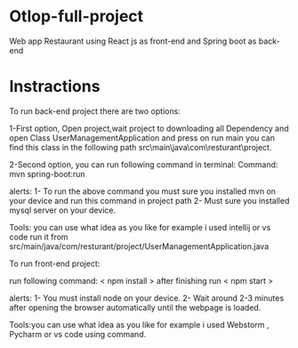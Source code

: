 # Otlop-full-project
Web app Restaurant using React js as front-end and Spring boot as back-end


# Instractions
To run back-end project there are two options:

1-First option, Open project,wait project to downloading all Dependency and open Class UserManagementApplication and press on run main
  you can find this class in the following path src\main\java\com\resturant\project.

2-Second option, you can run following command in terminal:
  Command: mvn spring-boot:run
  
alerts:
1- To run the above command you must sure you installed mvn on your device and run this command in project path
2- Must sure you installed mysql server on your device.

Tools: you can use what idea as you like for example i used intellij or vs code run it from src/main/java/com/resturant/project/UserManagementApplication.java




To run front-end project:

run following command: <  npm install  >  after finishing run   < npm start >


alerts: 1- You must install node on your device.
        2- Wait around 2-3 minutes after opening the browser automatically until the webpage is loaded.


Tools:you can use what idea as you like for example i used Webstorm , Pycharm or vs code using command.

